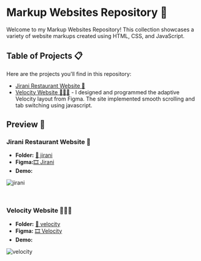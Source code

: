 # Markup Websites Repository 🚀

Welcome to my Markup Websites Repository! This collection showcases a variety of website markups created using HTML, CSS, and JavaScript.

## Table of Projects 📋

Here are the projects you'll find in this repository:

- [Jirani Restaurant Website 🥩](#jirani-restaurant-website-)
- [Velocity Website 👨🏻‍💻](#velocity-website-) - I designed and programmed the adaptive Velocity layout from Figma. The site implemented smooth scrolling and tab switching using javascript.

## Preview 🌟

### Jirani Restaurant Website 🥩

- **Folder:** [📁 jirani](/jirani/)
- **Figma:**[🎞️ Jirani](https://www.figma.com/file/uKfmSNVeMl7MdOD5JLvDA2/Restaurant-Jirani?type=design&mode=design&t=xJVmC0qucVrsVSTo-1)
- **Demo:**
  
![jirani](https://github.com/dpaguba/markup-zero-to-hero/assets/88382171/d8cda4e0-612e-436f-b867-7ded5c5baffe)

<br>

### Velocity Website 👨🏻‍💻

- **Folder:** [📁 velocity](/velocity/)
- **Figma:** [🎞️ Velocity](https://www.figma.com/file/iZeRXiF9s6pAxLI11oweaK/Velocity?type=design&mode=design&t=xJVmC0qucVrsVSTo-1)
- **Demo:**

![velocity](https://github.com/dpaguba/markup-zero-to-hero/assets/88382171/f8c0637c-0233-44d6-a350-44e60350e181)

<br>

